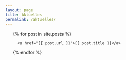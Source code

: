 ```yaml
---
layout: page
title: Aktuelles
permalink: /aktuelles/
---
```


<ul>
  {% for post in site.posts %}
    
      <a href="{{ post.url }}">{{ post.title }}</a>
  
  {% endfor %}
</ul>


